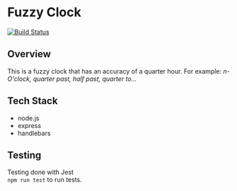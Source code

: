 # Fuzzy Clock
[![Build Status](https://travis-ci.org/Alex0Blackwell/fuzzy-clock.svg?branch=master)](https://travis-ci.org/Alex0Blackwell/fuzzy-clock)

## Overview
This is a fuzzy clock that has an accuracy of a quarter hour. For example: *n-O'clock, quarter past, half past, quarter to...*

## Tech Stack
- node.js
- express
- handlebars

## Testing
Testing done with Jest  
`npm run test` to run tests.
